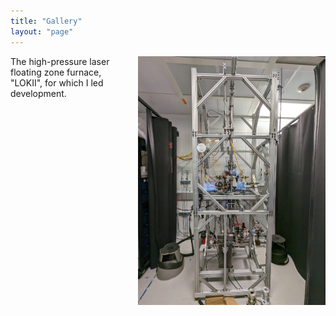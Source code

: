 ```yaml
---
title: "Gallery"
layout: "page"
---
```


<img style="float:right; padding-left: 1rem; padding-bottom: 1rem; width: 300px" src="img/lokiiframe.png">
The high-pressure laser floating zone furnace, "LOKII", for which I led development.
